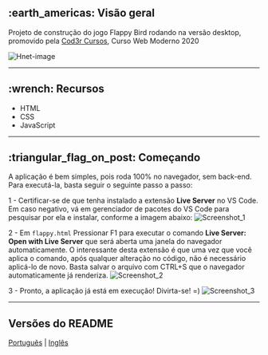 <h2>:earth_americas: Visão geral</h2>
<p>Projeto de construção do jogo Flappy Bird rodando na versão desktop, promovido pela <a href="https://github.com/cod3rcursos">Cod3r Cursos</a>, Curso Web Moderno 2020</p>

![Hnet-image](https://user-images.githubusercontent.com/35710766/93035639-eed57700-f613-11ea-9cd9-cb98dc2b5a41.gif)

---

<h2>:wrench: Recursos </h2>
<ul>
  <li>HTML</li>
  <li>CSS</li>
  <li>JavaScript</li>
</ul>

---

<h2>:triangular_flag_on_post: Começando</h2>
A aplicação é bem simples, pois roda 100% no navegador, sem back-end. Para executá-la, basta seguir o seguinte passo a passo:

1 - Certificar-se de que tenha instalado a extensão <strong>Live Server</strong> no VS Code. Em caso negativo, vá em gerenciador de pacotes do VS Code para pesquisar por ela e instalar, conforme a imagem abaixo:
![Screenshot_1](https://user-images.githubusercontent.com/35710766/93033635-779ce480-f60d-11ea-8014-9c6f0d7bbcd4.png)

2 - Em ```flappy.html``` Pressionar F1 para executar o comando <strong>Live Server: Open with Live Server</strong> que será aberta uma janela do navegador automaticamente. O interessante desta extensão é que uma vez que você aplica o comando, após qualquer alteração no código, não é necessário aplicá-lo de novo. Basta salvar o arquivo com CTRL+S que o navegador automaticamente já renderiza.
![Screenshot_2](https://user-images.githubusercontent.com/35710766/93034061-30175800-f60f-11ea-8ef3-f920356778be.png)

3 - Pronto, a aplicação já está em execução! Divirta-se! =)
![Screenshot_3](https://user-images.githubusercontent.com/35710766/93034125-65bc4100-f60f-11ea-998b-f4949209cc91.png)

---

<h2>Versões do README</h2>

[Português](./README-PTBR.md)  |  [Inglês](./README-ENUS.md)
